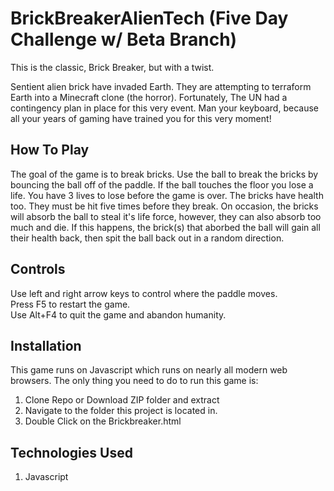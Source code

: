 # BrickBreakerAlienTech (Five Day Challenge w/ Beta Branch)
This is the classic, Brick Breaker, but with a twist.

Sentient alien brick have invaded Earth. They are attempting to terraform Earth into a Minecraft clone (the horror). Fortunately, The UN had a contingency plan in place for this very event. Man your keyboard, because all your years of gaming have trained you for this very moment!

## How To Play
The goal of the game is to break bricks. Use the ball to break the bricks by bouncing the ball off of the paddle. If the ball touches the floor you lose a life. You have 3 lives to lose before the game is over. The bricks have health too. They must be hit five times before they break. On occasion, the bricks will absorb the ball to steal it's life force, however, they can also absorb too much and die. If this happens, the brick(s) that aborbed the ball will gain all their health back, then spit the ball back out in a random direction.

## Controls
Use left and right arrow keys to control where the paddle moves.                  
Press F5 to restart the game.              
Use Alt+F4 to quit the game and abandon humanity.             

## Installation
This game runs on Javascript which runs on nearly all modern web browsers. The only thing you need to do to run this game is:
1) Clone Repo or Download ZIP folder and extract
2) Navigate to the folder this project is located in.
3) Double Click on the Brickbreaker.html

## Technologies Used
1) Javascript
